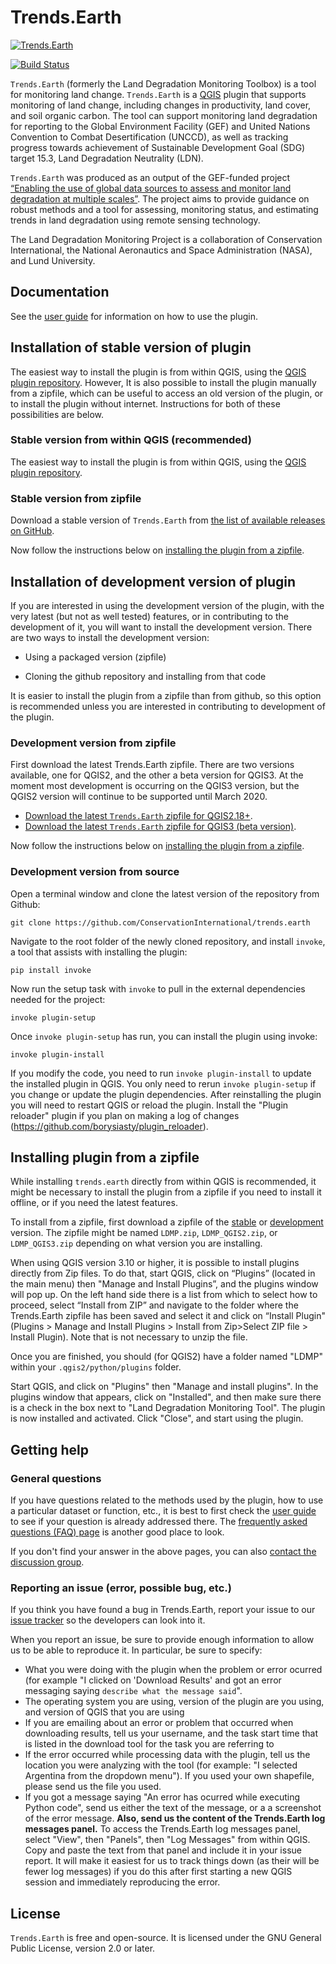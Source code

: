 # Trends.Earth 

[![Trends.Earth](https://s3.amazonaws.com/trends.earth/sharing/trends_earth_logo_bl_600width.png)](http://trends.earth)

[![Build 
Status](https://travis-ci.org/ConservationInternational/trends.earth.svg?branch=master)](https://travis-ci.org/ConservationInternational/trends.earth)

`Trends.Earth` (formerly the Land Degradation Monitoring Toolbox) is a tool for 
monitoring land change. `Trends.Earth` is a [QGIS](http://www.qgis.org) plugin 
that supports monitoring of land change, including changes in productivity, 
land cover, and soil organic carbon. The tool can support monitoring land 
degradation for reporting to the Global Environment Facility (GEF) and United 
Nations Convention to Combat Desertification (UNCCD), as well as tracking 
progress towards achievement of Sustainable Development Goal (SDG) target 15.3, 
Land Degradation Neutrality (LDN).

`Trends.Earth` was produced as an output of the GEF-funded project [“Enabling 
the use of global data sources to assess and monitor land degradation at 
multiple scales”](http://vitalsigns.org/gef-ldmp). The project aims to provide 
guidance on robust methods and a tool for assessing, monitoring status, and 
estimating trends in land degradation using remote sensing technology.

The Land Degradation Monitoring Project is a collaboration of Conservation
International, the National Aeronautics and Space Administration (NASA), and
Lund University.

## Documentation

See the [user guide](http://trends.earth/docs/en) for information on how to use 
the plugin.

## Installation of stable version of plugin

The easiest way to install the plugin is from within QGIS, using the [QGIS 
plugin repository](http://plugins.qgis.org/plugins/LDMP/). However, It is also 
possible to install the plugin manually from a zipfile, which can be useful to 
access an old version of the plugin, or to install the plugin without internet. 
Instructions for both of these possibilities are below.

### Stable version from within QGIS (recommended)

The easiest way to install the plugin is from within QGIS, using the [QGIS 
plugin repository](http://plugins.qgis.org/plugins/LDMP/).

### Stable version from zipfile

Download a stable version of `Trends.Earth` from
[the list of available releases on 
GitHub](https://github.com/ConservationInternational/trends.earth/releases).

Now follow the instructions below on [installing the plugin from a 
zipfile](#installing-plugin-from-a-zipfile).

## Installation of development version of plugin

If you are interested in using the development version of the plugin, with the 
very latest (but not as well tested) features, or in contributing to the 
development of it, you will want to install the development version. There are 
two ways to install the development version:

* Using a packaged version (zipfile)

* Cloning the github repository and installing from that code

It is easier to install the plugin from a zipfile than from github, so this 
option is recommended unless you are interested in contributing to development 
of the plugin.

### Development version from zipfile

First download the latest Trends.Earth zipfile. There are two versions 
available, one for QGIS2, and the other a beta version for QGIS3. At the moment 
most development is occurring on the QGIS3 version, but the QGIS2 version will 
continue to be supported until March 2020.

* [Download the latest `Trends.Earth` zipfile for 
  QGIS2.18+](https://s3.amazonaws.com/trends.earth/sharing/LDMP_QGIS2.zip).
* [Download the latest `Trends.Earth` zipfile for QGIS3 (beta
  version)](https://s3.amazonaws.com/trends.earth/sharing/LDMP_QGIS3.zip).

Now follow the instructions below on [installing the plugin from a 
zipfile](#installing-plugin-from-a-zipfile).

### Development version from source

Open a terminal window and clone the latest version of the repository from 
Github:

```
git clone https://github.com/ConservationInternational/trends.earth
```

Navigate to the root folder of the newly cloned repository, and install 
`invoke`, a tool that assists with installing the plugin:

```
pip install invoke
```

Now run the setup task with `invoke` to pull in the external dependencies needed 
for the project:

```
invoke plugin-setup
```

Once `invoke plugin-setup` has run, you can install the plugin using invoke:

```
invoke plugin-install
```

If you modify the code, you need to run `invoke plugin-install` to update the 
installed plugin in QGIS. You only need to rerun `invoke plugin-setup` if you 
change or update the plugin dependencies. After reinstalling the plugin you 
will need to restart QGIS or reload the plugin. Install the "Plugin reloader" 
plugin if you plan on making a log of changes 
(https://github.com/borysiasty/plugin_reloader).


## Installing plugin from a zipfile

While installing `trends.earth` directly from within QGIS is recommended, it 
might be necessary to install the plugin from a zipfile if you need to install 
it offline, or if you need the latest features.

To install from a zipfile, first download a zipfile of the 
[stable](#stable-version-from-zipfile) or 
[development](#development-version-from-zipfile) version. The zipfile might be 
named `LDMP.zip`, `LDMP_QGIS2.zip`, or `LDMP_QGIS3.zip` depending on what 
version you are installing.

When using QGIS version 3.10 or higher, it is possible to install 
plugins directly from Zip files. To do that, start QGIS, click on “Plugins” 
(located in the main menu) then "Manage and Install Plugins”, and the plugins 
window will pop up. On the left hand side there is a list from which to select 
how to proceed, select “Install from ZIP” and navigate to the folder where the 
Trends.Earth zipfile has been saved and select it and click on “Install Plugin"
(Plugins > Manage and Install Plugins > Install from Zip>Select ZIP file > Install Plugin).
Note that is not necessary to unzip the file. 

Once you are finished, you should (for QGIS2) have a folder named "LDMP" within 
your `.qgis2/python/plugins` folder.

Start QGIS, and click on "Plugins" then "Manage and install plugins". In the 
plugins window that appears, click on "Installed", and then make sure there is 
a check in the box next to "Land Degradation Monitoring Tool". The plugin is 
now installed and activated. Click "Close", and start using the plugin.


## Getting help

### General questions

If you have questions related to the methods used by the plugin, how to use a 
particular dataset or function, etc., it is best to first check the [user 
guide](http://trends.earth/docs/en) to see if your question is already 
addressed there. The [frequently asked questions (FAQ) 
page](http://trends.earth/docs/en/about/faq.html) is another good place to 
look.

If you don't find your answer in the above pages, you can also [contact the 
discussion group](https://groups.google.com/forum/#!forum/trends_earth_users).

### Reporting an issue (error, possible bug, etc.)

If you think you have found a bug in Trends.Earth, report your issue to our 
[issue 
tracker](https://github.com/ConservationInternational/trends.earth/issues) so 
the developers can look into it.

When you report an issue, be sure to provide enough information to allow us to 
be able to reproduce it. In particular, be sure to specify:

- What you were doing with the plugin when the problem or error ocurred (for 
  example "I clicked on 'Download Results' and got an error messaging saying 
  `describe what the message said`".
- The operating system you are using, version of the plugin are you using, and 
  version of QGIS that you are using
- If you are emailing about an error or problem that occurred when downloading 
  results, tell us your username, and the task start time that is listed in the 
  download tool for the task you are referring to
- If the error occurred while processing data with the plugin, tell us the 
  location you were analyzing with the tool (for example: "I selected Argentina 
  from the dropdown menu"). If you used your own shapefile, please send us the 
  file you used.
- If you got a message saying "An error has ocurred while executing Python 
  code", send us either the text of the message, or a a screenshot of the error 
  message. **Also, send us the content of the Trends.Earth log messages 
  panel.** To access the Trends.Earth log messages panel, select "View", then 
  "Panels", then "Log Messages" from within QGIS. Copy and paste the text from 
  that panel and include it in your issue report. It will make it easiest for 
  us to track things down (as their will be fewer log messages) if you do this 
  after first starting a new QGIS session and immediately reproducing the 
  error.

## License

`Trends.Earth` is free and open-source. It is licensed under the GNU General 
Public License, version 2.0 or later.
